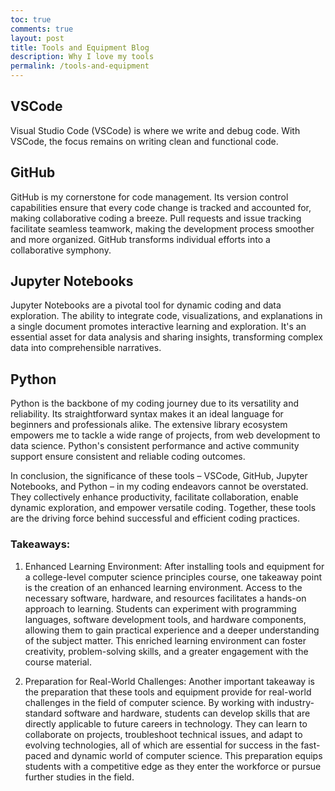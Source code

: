 ```yaml
---
toc: true
comments: true
layout: post
title: Tools and Equipment Blog
description: Why I love my tools
permalink: /tools-and-equipment
---
```


## **VSCode**

Visual Studio Code (VSCode) is where we write and debug code. With VSCode, the focus remains on writing clean and functional code.

## **GitHub**

GitHub is my cornerstone for code management. Its version control capabilities ensure that every code change is tracked and accounted for, making collaborative coding a breeze. Pull requests and issue tracking facilitate seamless teamwork, making the development process smoother and more organized. GitHub transforms individual efforts into a collaborative symphony.

## **Jupyter Notebooks**

Jupyter Notebooks are a pivotal tool for dynamic coding and data exploration. The ability to integrate code, visualizations, and explanations in a single document promotes interactive learning and exploration. It's an essential asset for data analysis and sharing insights, transforming complex data into comprehensible narratives.

## **Python**

Python is the backbone of my coding journey due to its versatility and reliability. Its straightforward syntax makes it an ideal language for beginners and professionals alike. The extensive library ecosystem empowers me to tackle a wide range of projects, from web development to data science. Python's consistent performance and active community support ensure consistent and reliable coding outcomes.

In conclusion, the significance of these tools – VSCode, GitHub, Jupyter Notebooks, and Python – in my coding endeavors cannot be overstated. They collectively enhance productivity, facilitate collaboration, enable dynamic exploration, and empower versatile coding. Together, these tools are the driving force behind successful and efficient coding practices.

### Takeaways:

1. Enhanced Learning Environment:
   After installing tools and equipment for a college-level computer science principles course, one takeaway point is the creation of an enhanced learning environment. Access to the necessary software, hardware, and resources facilitates a hands-on approach to learning. Students can experiment with programming languages, software development tools, and hardware components, allowing them to gain practical experience and a deeper understanding of the subject matter. This enriched learning environment can foster creativity, problem-solving skills, and a greater engagement with the course material.

2. Preparation for Real-World Challenges:
   Another important takeaway is the preparation that these tools and equipment provide for real-world challenges in the field of computer science. By working with industry-standard software and hardware, students can develop skills that are directly applicable to future careers in technology. They can learn to collaborate on projects, troubleshoot technical issues, and adapt to evolving technologies, all of which are essential for success in the fast-paced and dynamic world of computer science. This preparation equips students with a competitive edge as they enter the workforce or pursue further studies in the field.